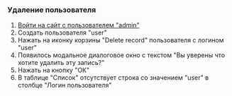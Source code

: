 ### Удаление пользователя

1. [Войти на сайт с пользователем "admin"](..\\..\\..\\..\0.%20Шаги\1.%20Войти%20на%20сайт%20с%20пользователем%20username.md)
1. Создать пользователя "user"
1. Нажать на иконку корзины "Delete record" пользователя с логином "user"
1. Появилось модальное диалоговое окно с текстом "Вы уверены что хотите удалить эту запись?"
1. Нажать на кнопку "ОК"
1. В таблице "Список" отсутствует строка со значением "user" в столбце "Логин пользователя"
